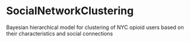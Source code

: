 # SocialNetworkClustering
Bayesian hierarchical model for clustering of NYC opioid users based on their characteristics and social connections
